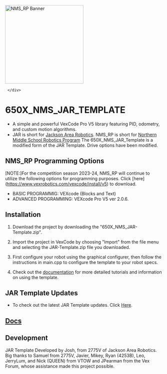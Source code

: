 <div>
     <div>
          <img 
     src="NMS_RP - Banner -SVG.svg"
     alt="NMS_RP Banner"
     width="250px"
     height="auto"
/>
     </div>
     <div>
     
     </div>
</div>

     
# 650X_NMS_JAR_TEMPLATE
* A simple and powerful VexCode Pro V5 library featuring PID, odometry, and custom motion algorithms.
* JAR is short for [Jackson Area Robotics](https://github.com/JacksonAreaRobotics). NMS_RP is short 
for [Northern Middle School Robotics Program](https://sites.google.com/pulaski.kyschools.us/nms-robotics/front) 
The 650X_NMS_JAR_Template is a modified form of the JAR Template. Drive options have been modified.
              
## NMS_RP Programming Options
[NOTE:]For the competition season 2023-24, NMS_RP will continue to utilize the following options for programming purposes. Click [here]               (https://www.vexrobotics.com/vexcode/install/v5) to download. 
* BASIC PROGRAMMIG: VEXcode (Blocks and Text)
* ADVANCED PROGRAMMING: VEXcode Pro V5 ver 2.0.6. 

## Installation
1. Download the project by downloading the "650X_NMS_JAR-Template.zip". 

2. Import the project in VexCode by choosing "Import" from the file menu and selecting the JAR-Template.zip file you downloaded.

3. First configure your robot using the graphical configurer, then follow the instructions in main.cpp to configure the template to your robot specs.

4. Check out the [documentation](https://jacksonarearobotics.github.io/JAR-Template/) for more detailed tutorials and information on using the template.

## JAR Template Updates
* To check out the latest JAR Template updates. 
Click [Here](https://github.com/JacksonAreaRobotics/JAR-Template/releases/tag/v1.1.2).

## [Docs](https://jacksonarearobotics.github.io/JAR-Template/)

## Development
JAR Template Developed by Josh, from 2775V of Jackson Area Robotics. Big thanks to Samuel 
from 2775V, Javier, Mikey, Ryan (4253B), Leo, JerryLum, and Nick (QUEEN) from VTOW and 
JPearman from the Vex Forum, whose assistance made this project possible.



     



